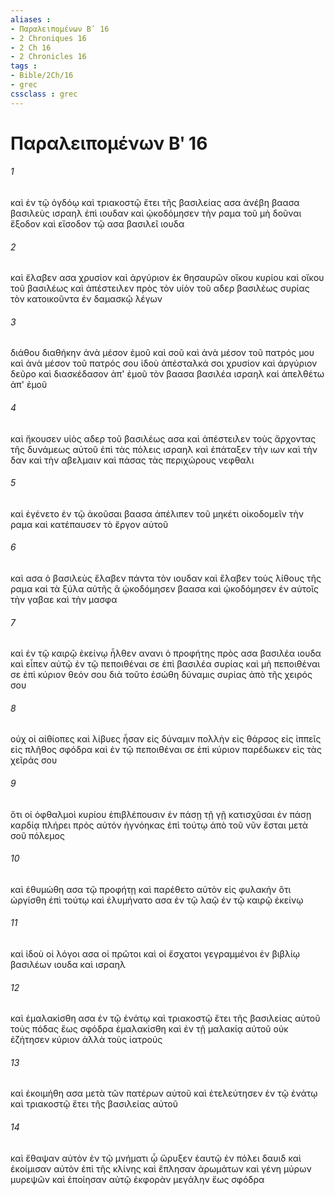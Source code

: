 ```yaml
---
aliases : 
- Παραλειπομένων Βʹ 16
- 2 Chroniques 16
- 2 Ch 16
- 2 Chronicles 16
tags : 
- Bible/2Ch/16
- grec
cssclass : grec
---
```


# Παραλειπομένων Βʹ 16

###### 1
καὶ ἐν τῷ ὀγδόῳ καὶ τριακοστῷ ἔτει τῆς βασιλείας ασα ἀνέβη βαασα βασιλεὺς ισραηλ ἐπὶ ιουδαν καὶ ᾠκοδόμησεν τὴν ραμα τοῦ μὴ δοῦναι ἔξοδον καὶ εἴσοδον τῷ ασα βασιλεῖ ιουδα
###### 2
καὶ ἔλαβεν ασα χρυσίον καὶ ἀργύριον ἐκ θησαυρῶν οἴκου κυρίου καὶ οἴκου τοῦ βασιλέως καὶ ἀπέστειλεν πρὸς τὸν υἱὸν τοῦ αδερ βασιλέως συρίας τὸν κατοικοῦντα ἐν δαμασκῷ λέγων
###### 3
διάθου διαθήκην ἀνὰ μέσον ἐμοῦ καὶ σοῦ καὶ ἀνὰ μέσον τοῦ πατρός μου καὶ ἀνὰ μέσον τοῦ πατρός σου ἰδοὺ ἀπέσταλκά σοι χρυσίον καὶ ἀργύριον δεῦρο καὶ διασκέδασον ἀπ' ἐμοῦ τὸν βαασα βασιλέα ισραηλ καὶ ἀπελθέτω ἀπ' ἐμοῦ
###### 4
καὶ ἤκουσεν υἱὸς αδερ τοῦ βασιλέως ασα καὶ ἀπέστειλεν τοὺς ἄρχοντας τῆς δυνάμεως αὐτοῦ ἐπὶ τὰς πόλεις ισραηλ καὶ ἐπάταξεν τὴν ιων καὶ τὴν δαν καὶ τὴν αβελμαιν καὶ πάσας τὰς περιχώρους νεφθαλι
###### 5
καὶ ἐγένετο ἐν τῷ ἀκοῦσαι βαασα ἀπέλιπεν τοῦ μηκέτι οἰκοδομεῖν τὴν ραμα καὶ κατέπαυσεν τὸ ἔργον αὐτοῦ
###### 6
καὶ ασα ὁ βασιλεὺς ἔλαβεν πάντα τὸν ιουδαν καὶ ἔλαβεν τοὺς λίθους τῆς ραμα καὶ τὰ ξύλα αὐτῆς ἃ ᾠκοδόμησεν βαασα καὶ ᾠκοδόμησεν ἐν αὐτοῖς τὴν γαβαε καὶ τὴν μασφα
###### 7
καὶ ἐν τῷ καιρῷ ἐκείνῳ ἦλθεν ανανι ὁ προφήτης πρὸς ασα βασιλέα ιουδα καὶ εἶπεν αὐτῷ ἐν τῷ πεποιθέναι σε ἐπὶ βασιλέα συρίας καὶ μὴ πεποιθέναι σε ἐπὶ κύριον θεόν σου διὰ τοῦτο ἐσώθη δύναμις συρίας ἀπὸ τῆς χειρός σου
###### 8
οὐχ οἱ αἰθίοπες καὶ λίβυες ἦσαν εἰς δύναμιν πολλὴν εἰς θάρσος εἰς ἱππεῖς εἰς πλῆθος σφόδρα καὶ ἐν τῷ πεποιθέναι σε ἐπὶ κύριον παρέδωκεν εἰς τὰς χεῖράς σου
###### 9
ὅτι οἱ ὀφθαλμοὶ κυρίου ἐπιβλέπουσιν ἐν πάσῃ τῇ γῇ κατισχῦσαι ἐν πάσῃ καρδίᾳ πλήρει πρὸς αὐτόν ἠγνόηκας ἐπὶ τούτῳ ἀπὸ τοῦ νῦν ἔσται μετὰ σοῦ πόλεμος
###### 10
καὶ ἐθυμώθη ασα τῷ προφήτῃ καὶ παρέθετο αὐτὸν εἰς φυλακήν ὅτι ὠργίσθη ἐπὶ τούτῳ καὶ ἐλυμήνατο ασα ἐν τῷ λαῷ ἐν τῷ καιρῷ ἐκείνῳ
###### 11
καὶ ἰδοὺ οἱ λόγοι ασα οἱ πρῶτοι καὶ οἱ ἔσχατοι γεγραμμένοι ἐν βιβλίῳ βασιλέων ιουδα καὶ ισραηλ
###### 12
καὶ ἐμαλακίσθη ασα ἐν τῷ ἐνάτῳ καὶ τριακοστῷ ἔτει τῆς βασιλείας αὐτοῦ τοὺς πόδας ἕως σφόδρα ἐμαλακίσθη καὶ ἐν τῇ μαλακίᾳ αὐτοῦ οὐκ ἐζήτησεν κύριον ἀλλὰ τοὺς ἰατρούς
###### 13
καὶ ἐκοιμήθη ασα μετὰ τῶν πατέρων αὐτοῦ καὶ ἐτελεύτησεν ἐν τῷ ἐνάτῳ καὶ τριακοστῷ ἔτει τῆς βασιλείας αὐτοῦ
###### 14
καὶ ἔθαψαν αὐτὸν ἐν τῷ μνήματι ᾧ ὤρυξεν ἑαυτῷ ἐν πόλει δαυιδ καὶ ἐκοίμισαν αὐτὸν ἐπὶ τῆς κλίνης καὶ ἔπλησαν ἀρωμάτων καὶ γένη μύρων μυρεψῶν καὶ ἐποίησαν αὐτῷ ἐκφορὰν μεγάλην ἕως σφόδρα
